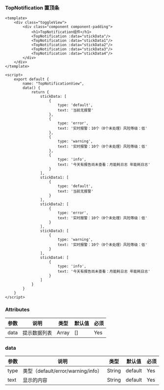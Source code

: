 ### TopNotification 置顶条

<template>
    <div class="toggleView">
        <div class="component component-padding">
            <h1>TopNotification组件</h1>
            <TopNotification :data="stickData"/>
            <TopNotification :data="stickData1"/>
            <TopNotification :data="stickData2"/>
            <TopNotification :data="stickData3"/>
            <TopNotification :data="stickData4"/>
        </div>
    </div>
</template>

<script>
    export default {
        name: "TopNotificationView",
        data() {
            return {
                stickData: [
                    {
                        type: 'default',
                        text: '当前无报警'
                    },
                    {
                        type: 'error',
                        text: '实时报警：10个（0个未处理）风险等级：低'
                    },
                    {
                        type: 'warning',
                        text: '实时报警：10个（0个未处理）风险等级：低'
                    },
                    {
                        type: 'info',
                        text: '今天有报告尚未查看：月能耗日志 年能耗日志'
                    }
                ],
                stickData1: [
                    {
                        type: 'default',
                        text: '当前无报警'
                    }
                ],
                stickData2: [
                    {
                        type: 'error',
                        text: '实时报警：10个（0个未处理）风险等级：低'
                    }
                ],
                stickData3: [
                    {
                        type: 'warning',
                        text: '实时报警：10个（0个未处理）风险等级：低'
                    }
                ],
                stickData4: [
                    {
                        type: 'info',
                        text: '今天有报告尚未查看：月能耗日志 年能耗日志'
                    }
                ]
            }
        }
    }
</script>
<style lang="stylus" scoped>
.p-stick
    margin-bottom 12px

</style>

```vue
<template>
    <div class="toggleView">
        <div class="component component-padding">
            <h1>TopNotification组件</h1>
            <TopNotification :data="stickData"/>
            <TopNotification :data="stickData1"/>
            <TopNotification :data="stickData2"/>
            <TopNotification :data="stickData3"/>
            <TopNotification :data="stickData4"/>
        </div>
    </div>
</template>

<script>
    export default {
        name: "TopNotificationView",
        data() {
            return {
                stickData: [
                    {
                        type: 'default',
                        text: '当前无报警'
                    },
                    {
                        type: 'error',
                        text: '实时报警：10个（0个未处理）风险等级：低'
                    },
                    {
                        type: 'warning',
                        text: '实时报警：10个（0个未处理）风险等级：低'
                    },
                    {
                        type: 'info',
                        text: '今天有报告尚未查看：月能耗日志 年能耗日志'
                    }
                ],
                stickData1: [
                    {
                        type: 'default',
                        text: '当前无报警'
                    }
                ],
                stickData2: [
                    {
                        type: 'error',
                        text: '实时报警：10个（0个未处理）风险等级：低'
                    }
                ],
                stickData3: [
                    {
                        type: 'warning',
                        text: '实时报警：10个（0个未处理）风险等级：低'
                    }
                ],
                stickData4: [
                    {
                        type: 'info',
                        text: '今天有报告尚未查看：月能耗日志 年能耗日志'
                    }
                ]
            }
        }
    }
</script>

```

### Attributes

| 参数     | 说明  | 类型    | 默认值  | 必须    |
| ------- | ---- | ------ | ------- | ------ |
| data    | 提示数据列表 | Array | [] | Yes     |

### data

| 参数     | 说明  | 类型    | 默认值  | 必须    |
| ------- | ---- | ------ | ------- | ------ |
| type    | 类型（default/error/warning/info） | String | default | Yes     |
| text    | 显示的内容 | String | default | Yes     |
